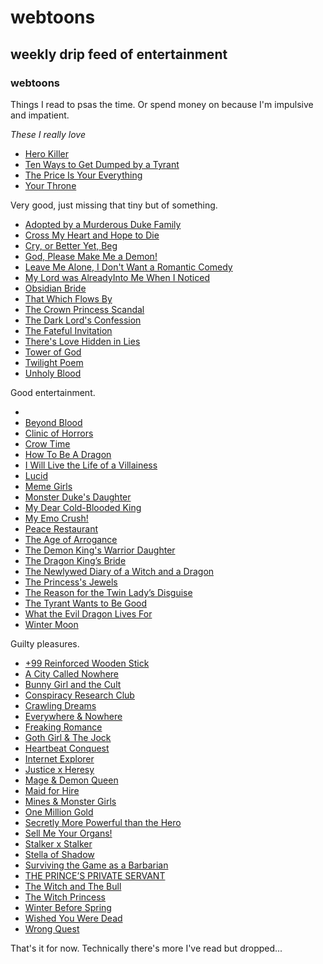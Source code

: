 # webtoons

## weekly drip feed of entertainment

### webtoons

Things I read to psas the time.
Or spend money on because I'm impulsive and impatient.

_These I really love_

- [Hero Killer](https://www.webtoons.com/en/action/hero-killer/list?title_no=2745)
- [Ten Ways to Get Dumped by a Tyrant](https://www.webtoons.com/en/fantasy/ten-ways-to-get-dumped-by-a-tyrant/list?title_no=5811)
- [The Price Is Your Everything](https://www.webtoons.com/en/drama/the-price-is-your-everything/list?title_no=6054)
- [Your Throne](https://www.webtoons.com/en/fantasy/your-throne/list?title_no=2009)

Very good, just missing that tiny but of something.

- [Adopted by a Murderous Duke Family](https://www.webtoons.com/en/romance/adopted-by-a-murderous-duke-family/list?title_no=6146)
- [Cross My Heart and Hope to Die](https://www.webtoons.com/en/fantasy/cross-my-heart-and-hope-to-die/list?title_no=5835)
- [Cry, or Better Yet, Beg](https://www.webtoons.com/en/drama/cry-or-better-yet-beg/list?title_no=5815)
- [God, Please Make Me a Demon!](https://www.webtoons.com/en/comedy/god-please-make-me-a-demon/list?title_no=3198)
- [Leave Me Alone, I Don't Want a Romantic Comedy](https://www.webtoons.com/en/canvas/leave-me-alone-i-dont-want-a-romantic-comedy/list?title_no=506168)
- [My Lord was AlreadyInto Me When I Noticed](https://www.webtoons.com/en/romance/my-lord-was-already-into-me-when-i-noticed/list?title_no=6406)
- [Obsidian Bride](https://www.webtoons.com/en/romance/obsidian-bride/list?title_no=5896)
- [That Which Flows By](https://www.webtoons.com/en/historical/that-which-flows-by/list?title_no=5419)
- [The Crown Princess Scandal](https://www.webtoons.com/en/fantasy/the-crown-princess-scandal/list?title_no=5478)
- [The Dark Lord's Confession](https://www.webtoons.com/en/fantasy/the-dark-lords-confession/list?title_no=4464)
- [The Fateful Invitation](https://www.webtoons.com/en/romance/the-fateful-invitation/list?title_no=5730)
- [There's Love Hidden in Lies](https://www.webtoons.com/en/romance/theres-love-hidden-in-lies/list?title_no=2467)
- [Tower of God](https://www.webtoons.com/en/fantasy/tower-of-god/list?title_no=95)
- [Twilight Poem](https://www.webtoons.com/en/fantasy/twilight-poem/list?title_no=4209)
- [Unholy Blood](https://www.webtoons.com/en/supernatural/unholy-blood/list?title_no=1262)

Good entertainment.

-
- [Beyond Blood](https://www.webtoons.com/en/canvas/beyond-blood/list?title_no=812729)
- [Clinic of Horrors](https://www.webtoons.com/en/supernatural/clinic-of-horrors/list?title_no=3414)
- [Crow Time](https://www.webtoons.com/en/canvas/crow-time/list?title_no=693372)
- [How To Be A Dragon](https://www.webtoons.com/en/canvas/how-to-be-a-dragon/list?title_no=696410)
- [I Will Live the Life of a Villainess](https://www.webtoons.com/en/romance/i-will-live-the-life-of-a-villainess/list?title_no=5954)
- [Lucid](https://www.webtoons.com/en/canvas/lucid/list?title_no=250209)
- [Meme Girls](https://www.webtoons.com/en/canvas/meme-girls/list?title_no=304446)
- [Monster Duke's Daughter](https://www.webtoons.com/en/fantasy/monster-dukes-daughter/list?title_no=4469)
- [My Dear Cold-Blooded King](https://www.webtoons.com/en/romance/my-dear-cold-blooded-king/list?title_no=961)
- [My Emo Crush!](https://www.webtoons.com/en/canvas/my-emo-crush/list?title_no=902138)
- [Peace Restaurant](https://www.webtoons.com/en/fantasy/peace-restaurant/list?title_no=6416)
- [The Age of Arrogance](https://www.webtoons.com/en/fantasy/the-age-of-arrogance/list?title_no=5839)
- [The Demon King's Warrior Daughter](https://www.webtoons.com/en/fantasy/the-demon-kings-warrior-daughter/list?title_no=6531)
- [The Dragon King’s Bride](https://www.webtoons.com/en/romance/the-dragon-kings-bride/list?title_no=5517)
- [The Newlywed Diary of a Witch and a Dragon](https://www.webtoons.com/en/romance/the-newlywed-diary-of-a-witch-and-a-dragon/list?title_no=2448)
- [The Princess's Jewels](https://www.webtoons.com/en/fantasy/the-princesss-jewels/list?title_no=2966)
- [The Reason for the Twin Lady’s Disguise](https://www.webtoons.com/en/romance/the-reason-for-the-twin-ladys-disguise/list?title_no=6315)
- [The Tyrant Wants to Be Good](https://www.webtoons.com/en/fantasy/the-tyrant-wants-to-be-good/list?title_no=5201)
- [What the Evil Dragon Lives For](https://www.webtoons.com/en/romance/what-the-evil-dragon-lives-for/list?title_no=5844)
- [Winter Moon](https://www.webtoons.com/en/fantasy/winter-moon/list?title_no=1093)

Guilty pleasures.

- [+99 Reinforced Wooden Stick](https://www.webtoons.com/en/comedy/99-reinforced-wooden-stick/list?title_no=4286)
- [A City Called Nowhere](https://www.webtoons.com/en/canvas/a-city-called-nowhere/list?title_no=552816)
- [Bunny Girl and the Cult](https://www.webtoons.com/en/horror/bunny-girl-and-the-cult/list?title_no=6017)
- [Conspiracy Research Club](https://www.webtoons.com/en/canvas/conspiracy-research-club/list?title_no=216341)
- [Crawling Dreams](https://www.webtoons.com/en/canvas/crawling-dreams/list?title_no=141539)
- [Everywhere & Nowhere](https://www.webtoons.com/en/comedy/everywhere-and-nowhere/list?title_no=1598)
- [Freaking Romance](https://www.webtoons.com/en/romance/freaking-romance/list?title_no=1467)
- [Goth Girl & The Jock](https://www.webtoons.com/en/canvas/goth-girl-the-jock/list?title_no=764411)
- [Heartbeat Conquest](https://www.webtoons.com/en/romance/heartbeat-conquest/list?title_no=5268)
- [Internet Explorer](https://www.webtoons.com/en/canvas/internet-explorer/list?title_no=219164)
- [Justice x Heresy](https://www.webtoons.com/en/canvas/justice-x-heresy/list?title_no=821693)
- [Mage & Demon Queen](https://www.webtoons.com/en/comedy/mage-and-demon-queen/list?title_no=1438)
- [Maid for Hire](https://www.webtoons.com/en/romance/maid-for-hire/list?title_no=2725)
- [Mines & Monster Girls](https://www.webtoons.com/en/canvas/mines-monster-girls/list?title_no=764794)
- [One Million Gold](https://www.webtoons.com/en/canvas/one-million-gold/list?title_no=327163)
- [Secretly More Powerful than the Hero](https://www.webtoons.com/en/fantasy/secretly-more-powerful-than-the-hero/list?title_no=5845)
- [Sell Me Your Organs!](https://www.webtoons.com/en/canvas/sell-me-your-organs/list?title_no=847872)
- [Stalker x Stalker](https://www.webtoons.com/en/comedy/stalker-x-stalker/list?title_no=6080)
- [Stella of Shadow](https://www.webtoons.com/en/canvas/stella-of-shadow/list?title_no=881734)
- [Surviving the Game as a Barbarian](https://www.webtoons.com/en/fantasy/surviving-the-game-as-a-barbarian/list?title_no=5515)
- [THE PRINCE’S PRIVATE SERVANT](https://www.webtoons.com/en/canvas/the-princes-private-servant/list?title_no=788689)
- [The Witch and The Bull](https://www.webtoons.com/en/fantasy/the-witch-and-the-bull/list?title_no=1892)
- [The Witch Princess](https://www.webtoons.com/en/canvas/the-witch-princess/list?title_no=682718)
- [Winter Before Spring](https://www.webtoons.com/en/drama/winter-before-spring/list?title_no=6400)
- [Wished You Were Dead](https://www.webtoons.com/en/drama/wished-you-were-dead/list?title_no=3591)
- [Wrong Quest](https://www.webtoons.com/en/fantasy/wrong-quest/list?title_no=6282)

That's it for now.
Technically there's more I've read but dropped...
